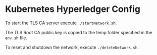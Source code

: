 # Kubernetes Hyperledger Config

To start the TLS CA server execute `./startNetwork.sh`.

The TLS Root CA public key is copied to the temp folder specified in the `env.sh` file.

To reset and shutdown the network, execute `./deleteNetwork.sh`.
